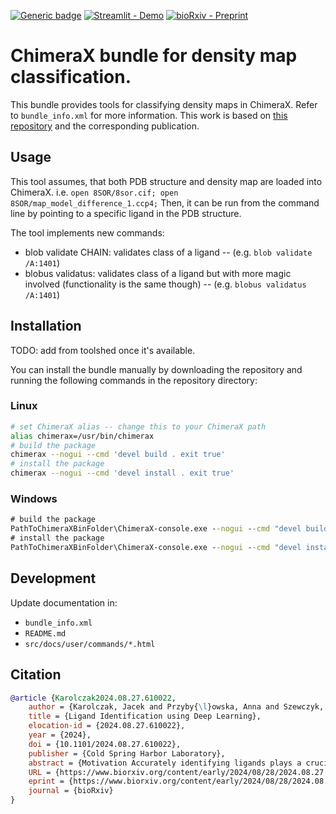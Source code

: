 [![Generic badge](https://img.shields.io/badge/Jingle-Awesome-<COLOR>.svg)](https://www.udio.com/songs/sDBuoBLtEKxWree8wvSSjh)
[![Streamlit - Demo](https://img.shields.io/badge/Streamlit-Demo-green)](https://ligands.cs.put.poznan.pl)
[![bioRxiv - Preprint](https://img.shields.io/badge/bioRxiv-Preprint-red)](https://www.biorxiv.org/content/10.1101/2024.08.27.610022v1)

# ChimeraX bundle for density map classification.

This bundle provides tools for classifying density maps in ChimeraX. Refer to `bundle_info.xml` for more information. 
This work is based on [this repository](https://github.com/jkarolczak/ligand-classification) and the corresponding publication.

## Usage
This tool assumes, that both PDB structure and density map are loaded into ChimeraX.
i.e. `open 8SOR/8sor.cif; open 8SOR/map_model_difference_1.ccp4;`
Then, it can be run from the command line by pointing to a specific ligand in the PDB structure.

The tool implements new commands:
- blob validate CHAIN: validates class of a ligand -- (e.g. `blob validate /A:1401`)
- blobus validatus: validates class of a ligand but with more magic involved (functionality is the same though) -- (e.g. `blobus validatus /A:1401`)

## Installation

TODO: add from toolshed once it's available.

You can install the bundle manually by downloading the repository and running the following commands in the repository directory:
### Linux
```bash
# set ChimeraX alias -- change this to your ChimeraX path
alias chimerax=/usr/bin/chimerax
# build the package
chimerax --nogui --cmd 'devel build . exit true'
# install the package
chimerax --nogui --cmd 'devel install . exit true'
```
### Windows
```cmd
# build the package
PathToChimeraXBinFolder\ChimeraX-console.exe --nogui --cmd "devel build . exit true" 
# install the package
PathToChimeraXBinFolder\ChimeraX-console.exe --nogui --cmd "devel install . exit true" 
```

## Development
Update documentation in:
- `bundle_info.xml`
- `README.md`
- `src/docs/user/commands/*.html`

## Citation
```bibtex
@article {Karolczak2024.08.27.610022,
	author = {Karolczak, Jacek and Przyby{\l}owska, Anna and Szewczyk, Konrad and Taisner, Witold and Heumann, John M. and Stowell, Michael H.B. and Nowicki, Micha{\l} and Brzezinski, Dariusz},
	title = {Ligand Identification using Deep Learning},
	elocation-id = {2024.08.27.610022},
	year = {2024},
	doi = {10.1101/2024.08.27.610022},
	publisher = {Cold Spring Harbor Laboratory},
	abstract = {Motivation Accurately identifying ligands plays a crucial role in the process of structure-guided drug design. Based on density maps from X-ray diffraction or cryogenic-sample electron microscopy (cryoEM), scientists verify whether small-molecule ligands bind to active sites of interest. However, the interpretation of density maps is challenging, and cognitive bias can sometimes mislead investigators into modeling fictitious compounds. Ligand identification can be aided by automatic methods, but existing approaches are available only for X-ray diffraction and are based on iterative fitting or feature-engineered machine learning rather than end-to-end deep learning.Results Here, we propose to identify ligands using a deep learning approach that treats density maps as 3D point clouds. We show that the proposed model is on par with existing machine learning methods for X-ray crystallography while also being applicable to cryoEM density maps. Our study demonstrates that electron density map fragments can be used to train models that can be applied to cryoEM structures, but also highlights challenges associated with the standardization of electron microscopy maps and the quality assessment of cryoEM ligands.Availability Code and model weights are available on GitHub at https://github.com/jkarolczak/ligands-classification. Datasets used for training and testing are hosted at Zenodo: 10.5281/zenodo.10908325.Contact dariusz.brzezinski{at}cs.put.poznan.plCompeting Interest StatementThe authors have declared no competing interest.},
	URL = {https://www.biorxiv.org/content/early/2024/08/28/2024.08.27.610022},
	eprint = {https://www.biorxiv.org/content/early/2024/08/28/2024.08.27.610022.full.pdf},
	journal = {bioRxiv}
}
```